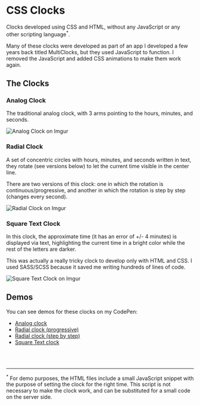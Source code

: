 # CSS Clocks

Clocks developed using CSS and HTML, without any JavaScript or any other scripting language<sup>*</sup>.

Many of these clocks were developed as part of an app I developed a few years back titled MultiClocks, but they used JavaScript to function. I removed the JavaScript and added CSS animations to make them work again.

## The Clocks

### Analog Clock

The traditional analog clock, with 3 arms pointing to the hours, minutes, and seconds.

![Analog Clock on Imgur](https://i.imgur.com/BPp3t6T.jpg)

### Radial Clock

A set of concentric circles with hours, minutes, and seconds written in text, they rotate (see versions below) to let the current time visible in the center line.

There are two versions of this clock: one in which the rotation is continuous/progressive, and another in which the rotation is step by step (changes every second).

![Radial Clock on Imgur](https://i.imgur.com/ohbO3BE.jpg)

### Square Text Clock

In this clock, the approximate time (it has an error of +/- 4 minutes) is displayed via text, highlighting the current time in a bright color while the rest of the letters are darker.

This was actually a really tricky clock to develop only with HTML and CSS. I used SASS/SCSS because it saved me writing hundreds of lines of code.

![Square Text Clock on Imgur](https://i.imgur.com/O69bSLV.jpg)


## Demos

You can see demos for these clocks on my CodePen:

- [Analog clock](https://codepen.io/alvaromontoro/full/jGYQoP/)
- [Radial clock (progressive)](https://codepen.io/alvaromontoro/full/zEjLag/)
- [Radial clock (step by step)](https://codepen.io/alvaromontoro/full/oGygKq/)
- [Square Text clock](https://codepen.io/alvaromontoro/full/Nwgarb/)

<br/>
<br/>

---
<sup>*</sup> For demo purposes, the HTML files include a small JavaScript snippet with the purpose of setting the clock for the right time. This script is not necessary to make the clock work, and can be substituted for a small code on the server side.
